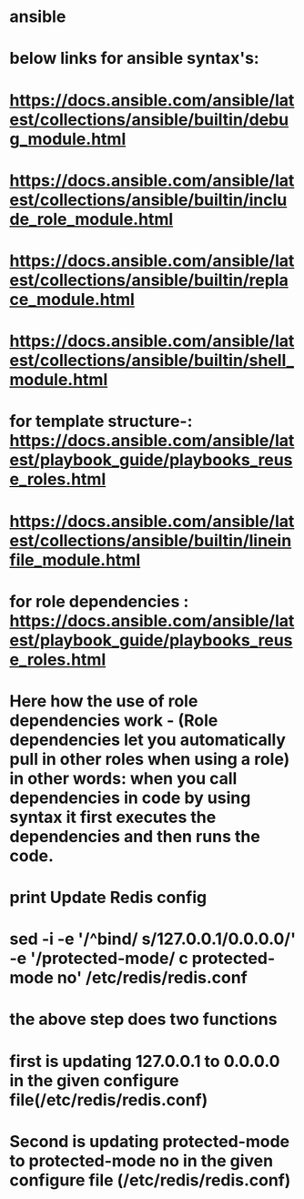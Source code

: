 # ansible 
# below links for ansible syntax's:
# https://docs.ansible.com/ansible/latest/collections/ansible/builtin/debug_module.html
# https://docs.ansible.com/ansible/latest/collections/ansible/builtin/include_role_module.html
# https://docs.ansible.com/ansible/latest/collections/ansible/builtin/replace_module.html
# https://docs.ansible.com/ansible/latest/collections/ansible/builtin/shell_module.html
# for template structure-:  https://docs.ansible.com/ansible/latest/playbook_guide/playbooks_reuse_roles.html
#  https://docs.ansible.com/ansible/latest/collections/ansible/builtin/lineinfile_module.html
# for role dependencies :  https://docs.ansible.com/ansible/latest/playbook_guide/playbooks_reuse_roles.html  
# Here how the use of role dependencies work - (Role dependencies let you automatically pull in other roles when using a role) in other words: when you call dependencies in code by using syntax it first executes the dependencies and then runs the code.
# 
#
#
#
#
# print Update Redis config
# sed -i -e '/^bind/ s/127.0.0.1/0.0.0.0/' -e '/protected-mode/ c protected-mode no' /etc/redis/redis.conf
# the above step does two functions
# first is updating 127.0.0.1 to 0.0.0.0 in the given configure file(/etc/redis/redis.conf)
# Second is updating protected-mode to protected-mode no in the given configure file (/etc/redis/redis.conf)


